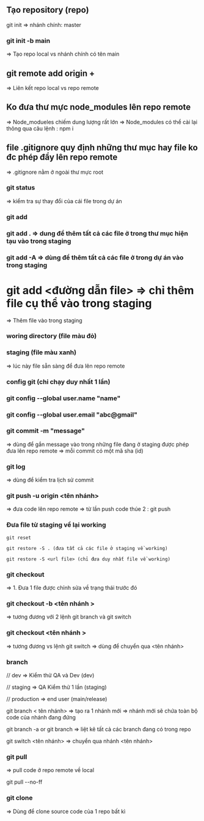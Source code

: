 ## Tạo repository (repo)

git init
=> nhánh chính: master

### git init -b main

=> Tạo repo local vs nhánh chính có tên main

## git remote add origin + <url repo>

=> Liên kết repo local vs repo remote

## Ko đưa thư mực node_modules lên repo remote

=> Node_modueles chiếm dung lượng rất lớn
=> Node_modules có thể cài lại thông qua câu lệnh : npm i

## file .gitignore quy định những thư mục hay file ko đc phép đẩy lên repo remote

=> .gitignore nằm ở ngoài thư mực root

### git status

=> kiểm tra sự thay đổi của cái file trong dự án

### git add

### git add . => dung để thêm tất cả các file ở trong thư mục hiện tạu vào trong staging

### git add -A => dùng để thêm tất cả các file ở trong dự án vào trong staging

# git add <đường dẫn file> => chỉ thêm file cụ thể vào trong staging

=> Thêm file vào trong staging

### woring directory (file màu đỏ)

### staging (file màu xanh)

=> lúc này file sẵn sàng để đưa lên repo remote

### config git (chi chạy duy nhất 1 lần)

### git config --global user.name "name"

### git config --global user.email "abc@gmail"

### git commit -m "message"

=> dùng để gắn message vào trong những file đang ở staging được phép đưa lên repo remote
=> mỗi commit có một mã sha (id)

### git log

=> dùng để kiểm tra lịch sử commit

### git push -u origin <tên nhánh>

=> đưa code lên repo remote
=> từ lần push code thúe 2 : git push

### Đưa file từ staging về lại working

    git reset

    git restore -S . (đưa tất cả các file ở staging về working)

    git restore -S <url file> (chỉ đưa duy nhất file về working)

### git checkout <url file>

=> 1. Đưa 1 file được chỉnh sửa về trạng thái trước đó

### git checkout -b <tên nhánh >

=> tương đương với 2 lệnh git branch và git switch

### git checkout <tên nhánh >

=> tương đương vs lệnh git switch
=> dùng để chuyển qua <tên nhánh>

### branch

// dev => Kiểm thử QA và Dev (dev)

// staging => QA Kiểm thử 1 lần (staging)

// production => end user (main/release)

git branch < tên nhánh>
=> tạo ra 1 nhánh mới
=> nhánh mới sẽ chứa toàn bộ code của nhánh đang đứng

git branch -a or git branch
=> liệt kê tất cả các branch đang có trong repo

git switch <tên nhánh>
=> chuyển qua nhánh <tên nhánh>

### git pull

=> pull code ở repo remote về local

<!-- fix loi fast-forward only -->

git pull --no-ff

### git clone <url repo>

=> Dùng để clone source code của 1 repo bất kì
